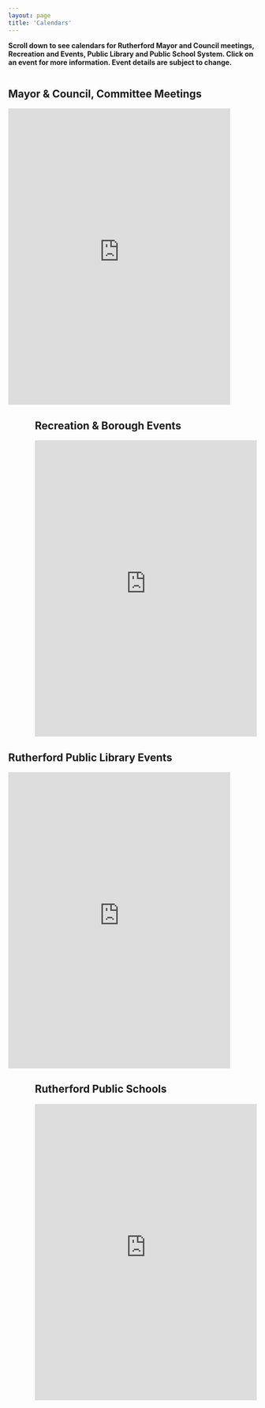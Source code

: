 ```yaml
---
layout: page
title: 'Calendars'
---
```


**Scroll down to see calendars for Rutherford Mayor and Council meetings, Recreation and Events, Public Library and Public School System. Click on an event for more information. Event details are subject to change.** 

<div style="float: left;">
  <h2>Mayor &amp; Council, Committee Meetings</h2>
  <iframe src="https://calendar.google.com/calendar/embed?showTitle=0&amp;showPrint=0&amp;showCalendars=0&amp;showTz=0&amp;mode=AGENDA&amp;height=600&amp;wkst=1&amp;bgcolor=%23ffffff&amp;src=75r5nqe7qson287rauo77tbuek%40group.calendar.google.com&amp;color=%2342104A&amp;ctz=America%2FNew_York"
  style="border-width:0" width="450" height="600" frameborder="0" scrolling="no"></iframe>
</div>

<div style="float: right;">
  <h2>Recreation &amp; Borough Events</h2>
  <iframe src="https://calendar.google.com/calendar/embed?showTitle=0&amp;showPrint=0&amp;showCalendars=0&amp;showTz=0&amp;mode=AGENDA&amp;height=600&amp;wkst=1&amp;bgcolor=%23ffffff&amp;src=9mmlg69uroi4c340ulq1461a80%40group.calendar.google.com&amp;color=%232F6309&amp;ctz=America%2FNew_York"
  style="border-width:0" width="450" height="600" frameborder="0" scrolling="no"></iframe>
</div>

<div style="clear: both;"></div>

<div style="float: left">
  <h2>Rutherford Public Library Events</h2>
  <iframe src="https://calendar.google.com/calendar/embed?showTitle=0&amp;showPrint=0&amp;showCalendars=0&amp;showTz=0&amp;mode=AGENDA&amp;height=600&amp;wkst=1&amp;bgcolor=%23ffffff&amp;src=rutherfordpubliclibrary%40gmail.com&amp;color=%232F6309&amp;ctz=America%2FNew_York"
  style="border-width:0" width="450" height="600" frameborder="0" scrolling="no"></iframe>
</div>

<div style="float: right">
  <h2>Rutherford Public Schools</h2>
  <iframe src="https://calendar.google.com/calendar/embed?showTitle=0&amp;showPrint=0&amp;showCalendars=0&amp;showTz=0&amp;mode=AGENDA&amp;height=600&amp;wkst=1&amp;bgcolor=%23ffffff&amp;src=rutherfordboe%40rutherfordschools.org&amp;color=%232F6309&amp;ctz=America%2FNew_York"
  style="border-width:0" width="450" height="600" frameborder="0" scrolling="no"></iframe>
</div>
